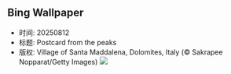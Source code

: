 ## Bing Wallpaper
- 时间: 20250812
- 标题: Postcard from the peaks
- 版权: Village of Santa Maddalena, Dolomites, Italy (© Sakrapee Nopparat/Getty Images)
![](https://cn.bing.com/th?id=OHR.SantaMaddalena_EN-US8546897995_UHD.jpg&rf=LaDigue_UHD.jpg&pid=hp&w=3840&h=2160&rs=1&c=4)
